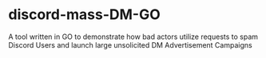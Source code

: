 # discord-mass-DM-GO
 A tool written in GO to demonstrate how bad actors utilize requests to spam Discord Users and launch large unsolicited DM Advertisement Campaigns
